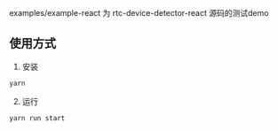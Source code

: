 examples/example-react 为 rtc-device-detector-react 源码的测试demo

## 使用方式

1. 安装
```bash
yarn
```

2. 运行
```
yarn run start
```